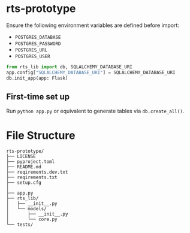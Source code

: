# rts-prototype

Ensure the following environment variables are defined before import:
- `POSTGRES_DATABASE`
- `POSTGRES_PASSWORD`
- `POSTGRES_URL`
- `POSTGRES_USER`

```python
from rts_lib import db, SQLALCHEMY_DATABASE_URI
app.config["SQLALCHEMY_DATABASE_URI"] = SQLALCHEMY_DATABASE_URI
db.init_app(app: Flask)
```

## First-time set up

Run `python app.py` or equivalent to generate tables via `db.create_all()`.

# File Structure
```
rts-prototype/
├── LICENSE
├── pyproject.toml
├── README.md
├── reqirements.dev.txt
├── reqirements.txt
├── setup.cfg
│
├── app.py
├── rts_lib/
│   ├── __init__.py
│   └── models/
│       ├── __init__.py
│       └── core.py
└── tests/
```
